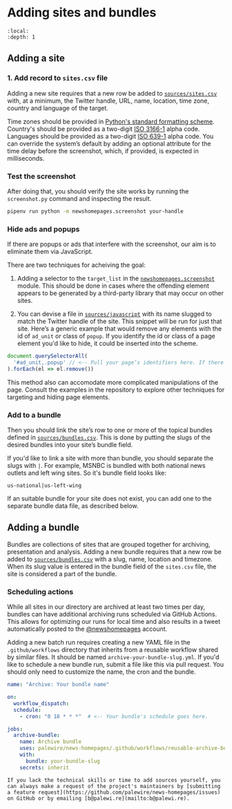 ```{include} _templates/nav.html
```

# Adding sites and bundles

```{contents} Sections
:local:
:depth: 1
```

## Adding a site

### 1. Add record to `sites.csv` file

Adding a new site requires that a new row be added to [`sources/sites.csv`](https://github.com/palewire/news-homepages/blob/main/newshomepages/sources/sites.csv) with, at a minimum, the Twitter handle, URL, name, location, time zone, country and language of the target.

Time zones should be provided in [Python's standard formatting scheme](https://gist.github.com/heyalexej/8bf688fd67d7199be4a1682b3eec7568). Country's should be provided as a two-digit [ISO 3166-1](https://en.wikipedia.org/wiki/ISO_3166-1) alpha code. Languages should be provided as a two-digit [ISO 639-1](https://en.wikipedia.org/wiki/List_of_ISO_639-1_codes) alpha code. You can override the system’s default by adding an optional attribute for the time delay before the screenshot, which, if provided, is expected in milliseconds.

### Test the screenshot

After doing that, you should verify the site works by running the `screenshot.py` command and inspecting the result.

```bash
pipenv run python -m newshomepages.screenshot your-handle
```

### Hide ads and popups

If there are popups or ads that interfere with the screenshot, our aim is to eliminate them via JavaScript.

There are two techniques for acheiving the goal:

1. Adding a selector to the `target_list` in the [`newshomepages.screenshot`](https://github.com/palewire/news-homepages/blob/main/newshomepages/screenshot.py) module. This should be done in cases where the offending element appears to be generated by a third-party library that may occur on other sites.

2. You can devise a file in [`sources/javascript`](https://github.com/palewire/news-homepages/tree/main/newshomepages/sources/javascript) with its name slugged to match the Twitter handle of the site. This snippet will be run for just that site. Here’s a generic example that would remove any elements with the id of `ad_unit` or class of `popup`. If you identify the id or class of a page element you'd like to hide, it could be inserted into the scheme.

```javascript
document.querySelectorAll(
  '#ad_unit,.popup' // <-- Pull your page’s identifiers here. If there's more than one thing to target you can comma seperate them.
).forEach(el => el.remove())
```

This method also can accomodate more complicated manipulations of the page. Consult the examples in the repository to explore other techniques for targeting and hiding page elements.

### Add to a bundle

Then you should link the site’s row to one or more of the topical bundles defined in [`sources/bundles.csv`](https://github.com/palewire/news-homepages/blob/main/newshomepages/sources/bundles.csv). This is done by putting the slugs of the desired bundles into your site’s bundle field.

If you'd like to link a site with more than bundle, you should separate the slugs with `|`. For example, MSNBC is bundled with both national news outlets and left wing sites. So it's bundle field looks like:

```
us-national|us-left-wing
```

If an suitable bundle for your site does not exist, you can add one to the separate bundle data file, as described below.

## Adding a bundle

Bundles are collections of sites that are grouped together for archiving, presentation and analysis. Adding a new bundle requires that a new row be added to [`sources/bundles.csv`](https://github.com/palewire/news-homepages/blob/main/newshomepages/sources/bundles.csv) with a slug, name, location and timezone. When its slug value is entered in the bundle field of the `sites.csv` file, the site is considered a part of the bundle.

### Scheduling actions

While all sites in our directory are archived at least two times per day, bundles can have additional archiving runs scheduled via GitHub Actions. This allows for optimizing our runs for local time and also results in a tweet automatically posted to the [@newshomepages](https://twitter.com/newshomepages) account.

Adding a new batch run requires creating a new YAML file in the `.github/workflows` directory that inherits from a reusable workflow shared by similar files. It should be named `archive-your-bundle-slug.yml`. If you'd like to schedule a new bundle run, submit a file like this via pull request. You should only need to customize the name, the cron and the bundle.

```yaml
name: "Archive: Your bundle name"

on:
  workflow_dispatch:
  schedule:
    - cron: "0 18 * * *"  # <-- Your bundle's schedule goes here.

jobs:
  archive-bundle:
    name: Archive bundle
    uses: palewire/news-homepages/.github/workflows/reusable-archive-bundle-workflow.yml@main
    with:
      bundle: your-bundle-slug
    secrets: inherit
```

```{note}
If you lack the technical skills or time to add sources yourself, you can always make a request of the project's maintainers by [submitting a feature request](https://github.com/palewire/news-homepages/issues) on GitHub or by emailing [b@palewi.re](mailto:b@palewi.re).
```
